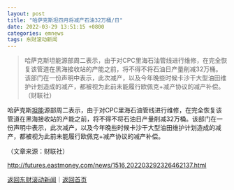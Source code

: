 ```yaml
---
layout: post
title: "哈萨克斯坦四月将减产石油32万桶/日"
date: 2022-03-29 13:51:15 +0800
categories: emnews
tags: 东财滚动新闻
---
```

> 哈萨克斯坦能源部周二表示，由于对CPC里海石油管线进行维修，在完全恢复该管道在黑海接收站的产能之前，将不得不将石油日产量削减32万桶。该部门在一份声明中表示，此次减产，以及今年晚些时候卡沙干大型油田维护计划造成的减产，都被视为此前未能履行欧佩克+减产协议的减产补偿。（财联社）

<p>哈萨克斯<span id="stock_106.TNC"><a href="http://quote.eastmoney.com/unify/r/106.TNC" class="keytip" data-code="106,TNC">坦能</a></span><span id="quote_106.TNC"></span>源部周二表示，由于对CPC里海石油管线进行维修，在完全恢复该管道在黑海接收站的产能之前，将不得不将石油日产量削减32万桶。该部门在一份声明中表示，此次减产，以及今年晚些时候卡沙干大型油田维护计划造成的减产，都被视为此前未能履行欧佩克+减产协议的减产补偿。</p><p class="em_media">（文章来源：财联社）</p>

<http://futures.eastmoney.com/news/1516,202203292326462137.html>

[返回东财滚动新闻](//finews.withounder.com/emnews/)｜[返回首页](//finews.withounder.com/)